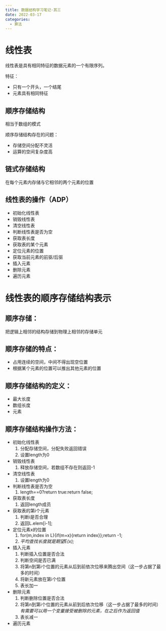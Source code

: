 ```yaml
---
title: 数据结构学习笔记·其三
date: 2022-03-17
categories:
  - 算法
---
```


# 线性表

线性表是具有相同特征的数据元素的一个有限序列。

特征：

- 只有一个开头，一个结尾
- 元素具有相同特征

## 顺序存储结构

相当于数组的模式

顺序存储结构存在的问题：

- 存储空间分配不灵活
- 运算的空间复杂度高

## 链式存储结构

在每个元素内存储与它相邻的两个元素的位置

## 线性表的操作（ADP）

- 初始化线性表
- 销毁线性表
- 清空线性表
- 判断线性表是否为空
- 获取表长度
- 获取表的某个元素
- 定位元素的位置
- 获取当前元素的前驱/后驱
- 插入元素
- 删除元素
- 遍历元素

# 线性表的顺序存储结构表示

## 顺序存储：

把逻辑上相邻的结构存储到物理上相邻的存储单元

## 顺序存储的特点：

- 占用连续的空间，中间不得出现空位置
- 根据某个元素的位置可以推出其他元素的位置

## 顺序存储结构的定义：

- 最大长度
- 数组长度
- 元素

## 顺序存储结构操作方法：

- 初始化线性表
  1.  分配存储空间，分配失败返回错误
  2.  设置length为0
- 销毁线性表
  1.  释放存储空间，若数组不存在则返回-1
- 清空线性表
  1.  设置length为0
- 判断线性表是否为空
  1.  length==0?return true:return false;
- 获取表长度
  1.  返回length成员
- 获取表的第i个元素
  1.  判断i是否合理
  2.  返回L.elem\[i-1\];
- 定位元素x的位置
  1.  for(m,index in L){if(m=x){return index}};return -1;
  2.  _平均查找长度就是期望E(x);_
- 插入元素
  1.  判断插入位置是否合法
  2.  判断空间是否已满
  3.  将第n到第i个位置的元素从后到前依次位移来腾出空间（这一步占据了最多的时间）
  4.  将新元素放在第i个位置
  5.  表长加一
- 删除元素
  1.  判断删除位置是否合法
  2.  将第n到第i个位置的元素从前到后依次位移（这一步占据了最多的时间）_有需要可以用一个变量接受被删除的元素，在之后作为返回值_
  3.  表长减一
- 遍历元素

